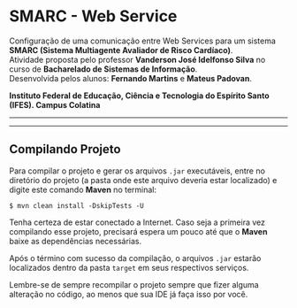 # SMARC - Web Service

Configuração de uma comunicação entre Web Services para um sistema **SMARC (Sistema Multiagente Avaliador de Risco Cardíaco)**.<br>
Atividade proposta pelo professor **Vanderson José Idelfonso Silva** no curso de **Bacharelado de Sistemas de Informação**.<br>
Desenvolvida pelos alunos: **Fernando Martins** e **Mateus Padovan**.

**Instituto Federal de Educação, Ciência e Tecnologia do Espírito Santo (IFES). Campus Colatina**

<hr>
<hr>

## Compilando Projeto

Para compilar o projeto e gerar os arquivos `.jar` executáveis, entre no diretório do projeto (a pasta onde este arquivo deveria estar localizado) e digite este comando **Maven** no terminal:

```aidl 
$ mvn clean install -DskipTests -U
```

Tenha certeza de estar conectado a Internet.
Caso seja a primeira vez compilando esse projeto, precisará espera um pouco até que o **Maven** baixe as dependências necessárias.

Após o término com sucesso da compilação, o arquivos `.jar` estarão localizados dentro da pasta `target` em seus respectivos serviços.

Lembre-se de sempre recompilar o projeto sempre que fizer alguma alteração no código, ao menos que sua IDE já faça isso por você.
